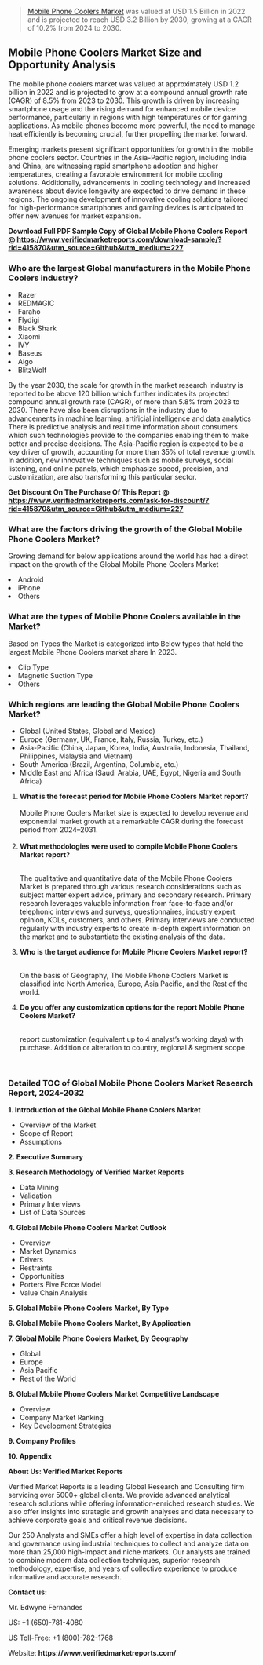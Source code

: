 <blockquote><p><p><a href="https://www.verifiedmarketreports.com/download-sample/?rid=415870&utm_source=Github&utm_medium=227" target="_blank">Mobile Phone Coolers Market</a> was valued at USD 1.5 Billion in 2022 and is projected to reach USD 3.2 Billion by 2030, growing at a CAGR of 10.2% from 2024 to 2030.</p></blockquote><p><h2>Mobile Phone Coolers Market Size and Opportunity Analysis</h2> <p>The mobile phone coolers market was valued at approximately USD 1.2 billion in 2022 and is projected to grow at a compound annual growth rate (CAGR) of 8.5% from 2023 to 2030. This growth is driven by increasing smartphone usage and the rising demand for enhanced mobile device performance, particularly in regions with high temperatures or for gaming applications. As mobile phones become more powerful, the need to manage heat efficiently is becoming crucial, further propelling the market forward.</p> <p>Emerging markets present significant opportunities for growth in the mobile phone coolers sector. Countries in the Asia-Pacific region, including India and China, are witnessing rapid smartphone adoption and higher temperatures, creating a favorable environment for mobile cooling solutions. Additionally, advancements in cooling technology and increased awareness about device longevity are expected to drive demand in these regions. The ongoing development of innovative cooling solutions tailored for high-performance smartphones and gaming devices is anticipated to offer new avenues for market expansion.</p> </p><p class=""><strong>Download Full PDF Sample Copy of Global Mobile Phone Coolers Report @ <a href="https://www.verifiedmarketreports.com/download-sample/?rid=415870&amp;utm_source=Github&amp;utm_medium=227" target="_blank">https://www.verifiedmarketreports.com/download-sample/?rid=415870&amp;utm_source=Github&amp;utm_medium=227</a></strong></p><h3 id="" class="">Who are the largest Global manufacturers in the Mobile Phone Coolers industry?</h3><p><li>Razer</li><li> REDMAGIC</li><li> Faraho</li><li> Flydigi</li><li> Black Shark</li><li> Xiaomi</li><li> IVY</li><li> Baseus</li><li> Aigo</li><li> BlitzWolf</li></p><div class=""><div class="" dir="" data-message-author-role="" data-message-id="" data-message-model-slug=""><div class=""><div class=""><div class=""><div class="" dir="" data-message-author-role="" data-message-id="" data-message-model-slug=""><div class=""><div class=""><p>By the year 2030, the scale for growth in the market research industry is reported to be above 120 billion which further indicates its projected compound annual growth rate (CAGR), of more than 5.8% from 2023 to 2030. There have also been disruptions in the industry due to advancements in machine learning, artificial intelligence and data analytics There is predictive analysis and real time information about consumers which such technologies provide to the companies enabling them to make better and precise decisions. The Asia-Pacific region is expected to be a key driver of growth, accounting for more than 35% of total revenue growth. In addition, new innovative techniques such as mobile surveys, social listening, and online panels, which emphasize speed, precision, and customization, are also transforming this particular sector.</p><p><strong>Get Discount On The Purchase Of This Report @&nbsp; <a href="https://www.verifiedmarketreports.com/ask-for-discount/?rid=415870&amp;utm_source=Github&amp;utm_medium=227" target="_blank">https://www.verifiedmarketreports.com/ask-for-discount/?rid=415870&amp;utm_source=Github&amp;utm_medium=227</a></strong></p></div></div></div></div></div></div></div></div><h3 id="" class="">What are the factors driving the growth of the Global Mobile Phone Coolers Market?</h3><p id="" class="">Growing demand for below applications around the world has had a direct impact on the growth of the Global Mobile Phone Coolers Market</p><p id="" class=""><li>Android</li><li> iPhone</li><li> Others</li></p><h3 id="" class="">What are the types of Mobile Phone Coolers available in the Market?</h3><p id="" class="">Based on Types the Market is categorized into Below types that held the largest Mobile Phone Coolers market share In 2023.</p><p id="" class=""><li>Clip Type</li><li> Magnetic Suction Type</li><li> Others</li></p><h3 id="" class="">Which regions are leading the Global Mobile Phone Coolers Market?</h3><ul><li>Global (United States, Global and Mexico)</li><li>Europe (Germany, UK, France, Italy, Russia, Turkey, etc.)</li><li>Asia-Pacific (China, Japan, Korea, India, Australia, Indonesia, Thailand, Philippines, Malaysia and Vietnam)</li><li>South America (Brazil, Argentina, Columbia, etc.)</li><li>Middle East and Africa (Saudi Arabia, UAE, Egypt, Nigeria and South Africa)</li></ul><p><ol><li><strong>What is the forecast period for Mobile Phone Coolers Market report?<br /></strong><br /><span data-sheets-root="1" data-sheets-value="{&quot;1&quot;:2,&quot;2&quot;:&quot;XXXX size is expected to develop revenue and exponential market growth at a remarkable CAGR during the forecast period from 2024&ndash;2030.&quot;}" data-sheets-userformat="{&quot;2&quot;:12674,&quot;4&quot;:{&quot;1&quot;:2,&quot;2&quot;:16776960},&quot;10&quot;:2,&quot;11&quot;:0,&quot;15&quot;:&quot;Arial&quot;,&quot;16&quot;:12}">Mobile Phone Coolers Market size is expected to develop revenue and exponential market growth at a remarkable CAGR during the forecast period from 2024&ndash;2031.</span><br /><br /></li><li><strong>What methodologies were used to compile Mobile Phone Coolers Market report?<br /><br /></strong><p>The qualitative and quantitative data of the&nbsp;Mobile Phone Coolers Market is prepared through various research considerations such as subject matter expert advice, primary and secondary research. Primary research leverages valuable information from face-to-face and/or telephonic interviews and surveys, questionnaires, industry expert opinion, KOLs, customers, and others. Primary interviews are conducted regularly with industry experts to create in-depth expert information on the market and to substantiate the existing analysis of the data.&nbsp;</p></li><li><strong>Who is the target audience for Mobile Phone Coolers Market report?<br /><br /></strong><p>On the basis of Geography, The&nbsp;Mobile Phone Coolers Market is classified into North America, Europe, Asia Pacific, and the Rest of the world.</p></li><li><strong>Do you offer any customization options for the report Mobile Phone Coolers Market?<br /><br /></strong><p>report customization (equivalent up to 4 analyst&rsquo;s working days) with purchase. Addition or alteration to country, regional &amp; segment scope</p><p>&nbsp;</p></li></ol></p><h3 id="" class="">Detailed TOC of Global Mobile Phone Coolers Market Research Report, 2024-2032</h3><p id="" class=""><strong>1. Introduction of the Global Mobile Phone Coolers Market</strong></p><ul><li>Overview of the Market</li><li>Scope of Report</li><li>Assumptions</li></ul><p id="" class=""><strong>2. Executive Summary</strong></p><p id="" class=""><strong>3. Research Methodology of&nbsp;Verified Market Reports</strong></p><ul><li>Data Mining</li><li>Validation</li><li>Primary Interviews</li><li>List of Data Sources</li></ul><p id="" class=""><strong>4. Global Mobile Phone Coolers Market Outlook</strong></p><ul><li>Overview</li><li>Market Dynamics</li><li>Drivers</li><li>Restraints</li><li>Opportunities</li><li>Porters Five Force Model</li><li>Value Chain Analysis</li></ul><p id="" class=""><strong>5. Global Mobile Phone Coolers Market, By&nbsp;Type</strong></p><p id="" class=""><strong>6. Global Mobile Phone Coolers Market, By Application</strong></p><p id="" class=""><strong>7. Global Mobile Phone Coolers Market, By Geography</strong></p><ul><li>Global</li><li>Europe</li><li>Asia Pacific</li><li>Rest of the World</li></ul><p id="" class=""><strong>8. Global Mobile Phone Coolers Market Competitive Landscape</strong></p><ul><li>Overview</li><li>Company Market Ranking</li><li>Key Development Strategies</li></ul><p id="" class=""><strong>9. Company Profiles</strong></p><p id="" class=""><strong>10. Appendix</strong></p><p id="" class=""><strong>About Us: Verified Market Reports</strong></p><p id="" class="">Verified Market Reports is a leading Global Research and Consulting firm servicing over 5000+ global clients. We provide advanced analytical research solutions while offering information-enriched research studies. We also offer insights into strategic and growth analyses and data necessary to achieve corporate goals and critical revenue decisions.</p><p id="" class="">Our 250 Analysts and SMEs offer a high level of expertise in data collection and governance using industrial techniques to collect and analyze data on more than 25,000 high-impact and niche markets. Our analysts are trained to combine modern data collection techniques, superior research methodology, expertise, and years of collective experience to produce informative and accurate research.</p><p id="" class=""><strong>Contact us:</strong></p><p id="" class="">Mr. Edwyne Fernandes</p><p id="" class="">US: +1 (650)-781-4080</p><p id="" class="">US Toll-Free: +1 (800)-782-1768</p><p id="" class="">Website: <a target="" data-test-app-aware-link=""><strong>https://www.verifiedmarketreports.com/</strong></a></p>
